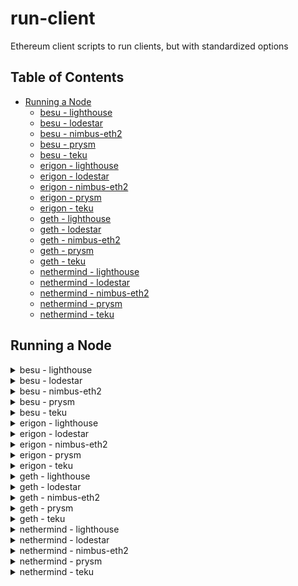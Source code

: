 # run-client
Ethereum client scripts to run clients, but with standardized options

## Table of Contents
- [Running a Node](#running-a-node)
  - [besu - lighthouse](#besu---lighthouse)
  - [besu - lodestar](#besu---lodestar)
  - [besu - nimbus-eth2](#besu---nimbus-eth2)
  - [besu - prysm](#besu---prysm)
  - [besu - teku](#besu---teku)
  - [erigon - lighthouse](#erigon---lighthouse)
  - [erigon - lodestar](#erigon---lodestar)
  - [erigon - nimbus-eth2](#erigon---nimbus-eth2)
  - [erigon - prysm](#erigon---prysm)
  - [erigon - teku](#erigon---teku)
  - [geth - lighthouse](#geth---lighthouse)
  - [geth - lodestar](#geth---lodestar)
  - [geth - nimbus-eth2](#geth---nimbus-eth2)
  - [geth - prysm](#geth---prysm)
  - [geth - teku](#geth---teku)
  - [nethermind - lighthouse](#nethermind---lighthouse)
  - [nethermind - lodestar](#nethermind---lodestar)
  - [nethermind - nimbus-eth2](#nethermind---nimbus-eth2)
  - [nethermind - prysm](#nethermind---prysm)
  - [nethermind - teku](#nethermind---teku)

## Running a Node 

<details>
  <summary>besu - lighthouse</summary>

  Open two terminals and execute the following commands:

  Terminal 1:
  ```bash 
  bash run-client.sh --network mainnet --consensus-client lighthouse --execution-client besu --run execution 
  ```

  Terminal 2:
  ```bash
  bash run-client.sh --network mainnet --consensus-client lighthouse --execution-client besu --run consensus 
  ```
</details>

<details>
  <summary>besu - lodestar</summary>

  Open two terminals and execute the following commands:

  Terminal 1:
  ```bash 
  bash run-client.sh --network mainnet --consensus-client lodestar --execution-client besu --run execution 
  ```

  Terminal 2:
  ```bash
  bash run-client.sh --network mainnet --consensus-client lodestar --execution-client besu --run consensus 
  ```
</details>

<details>
  <summary>besu - nimbus-eth2</summary>

  Open two terminals and execute the following commands:

  Terminal 1:
  ```bash 
  bash run-client.sh --network mainnet --consensus-client nimbus-eth2 --execution-client besu --run execution 
  ```

  Terminal 2:
  ```bash
  bash run-client.sh --network mainnet --consensus-client nimbus-eth2 --execution-client besu --run consensus 
  ```
</details>

<details>
  <summary>besu - prysm</summary>

  Open two terminals and execute the following commands:

  Terminal 1:
  ```bash 
  bash run-client.sh --network mainnet --consensus-client prysm --execution-client besu --run execution 
  ```

  Terminal 2:
  ```bash
  bash run-client.sh --network mainnet --consensus-client prysm --execution-client besu --run consensus 
  ```
</details>

<details>
  <summary>besu - teku</summary>

  Open two terminals and execute the following commands:

  Terminal 1:
  ```bash 
  bash run-client.sh --network mainnet --consensus-client teku --execution-client besu --run execution 
  ```

  Terminal 2:
  ```bash
  bash run-client.sh --network mainnet --consensus-client teku --execution-client besu --run consensus 
  ```
</details>

<details>
  <summary>erigon - lighthouse</summary>

  Open two terminals and execute the following commands:

  Terminal 1:
  ```bash 
  bash run-client.sh --network mainnet --consensus-client lighthouse --execution-client erigon --run execution 
  ```

  Terminal 2:
  ```bash
  bash run-client.sh --network mainnet --consensus-client lighthouse --execution-client erigon --run consensus 
  ```
</details>

<details>
  <summary>erigon - lodestar</summary>

  Open two terminals and execute the following commands:

  Terminal 1:
  ```bash 
  bash run-client.sh --network mainnet --consensus-client lodestar --execution-client erigon --run execution 
  ```

  Terminal 2:
  ```bash
  bash run-client.sh --network mainnet --consensus-client lodestar --execution-client erigon --run consensus 
  ```
</details>

<details>
  <summary>erigon - nimbus-eth2</summary>

  Open two terminals and execute the following commands:

  Terminal 1:
  ```bash 
  bash run-client.sh --network mainnet --consensus-client nimbus-eth2 --execution-client erigon --run execution 
  ```

  Terminal 2:
  ```bash
  bash run-client.sh --network mainnet --consensus-client nimbus-eth2 --execution-client erigon --run consensus 
  ```
</details>

<details>
  <summary>erigon - prysm</summary>

  Open two terminals and execute the following commands:

  Terminal 1:
  ```bash 
  bash run-client.sh --network mainnet --consensus-client prysm --execution-client erigon --run execution 
  ```

  Terminal 2:
  ```bash
  bash run-client.sh --network mainnet --consensus-client prysm --execution-client erigon --run consensus 
  ```
</details>

<details>
  <summary>erigon - teku</summary>

  Open two terminals and execute the following commands:

  Terminal 1:
  ```bash 
  bash run-client.sh --network mainnet --consensus-client teku --execution-client erigon --run erigon 
  ```

  Terminal 2:
  ```bash
  bash run-client.sh --network mainnet --consensus-client teku --execution-client erigon --run consensus 
  ```
</details>

<details>
  <summary>geth - lighthouse</summary>

  Open two terminals and execute the following commands:

  Terminal 1:
  ```bash 
  bash run-client.sh --network mainnet --consensus-client lighthouse --execution-client geth --run execution 
  ```

  Terminal 2:
  ```bash
  bash run-client.sh --network mainnet --consensus-client lighthouse --execution-client geth --run consensus 
  ```
</details>

<details>
  <summary>geth - lodestar</summary>

  Open two terminals and execute the following commands:

  Terminal 1:
  ```bash 
  bash run-client.sh --network mainnet --consensus-client lodestar --execution-client geth --run execution 
  ```

  Terminal 2:
  ```bash
  bash run-client.sh --network mainnet --consensus-client lodestar --execution-client geth --run consensus 
  ```
</details>

<details>
  <summary>geth - nimbus-eth2</summary>

  Open two terminals and execute the following commands:

  Terminal 1:
  ```bash 
  bash run-client.sh --network mainnet --consensus-client nimbus-eth2 --execution-client geth --run execution 
  ```

  Terminal 2:
  ```bash
  bash run-client.sh --network mainnet --consensus-client nimbus-eth2 --execution-client geth --run consensus 
  ```
</details>

<details>
  <summary>geth - prysm</summary>

  Open two terminals and execute the following commands:

  Terminal 1:
  ```bash 
  bash run-client.sh --network mainnet --consensus-client prysm --execution-client geth --run execution 
  ```

  Terminal 2:
  ```bash
  bash run-client.sh --network mainnet --consensus-client prysm --execution-client geth --run consensus 
  ```
</details>

<details>
  <summary>geth - teku</summary>

  Open two terminals and execute the following commands:

  Terminal 1:
  ```bash 
  bash run-client.sh --network mainnet --consensus-client teku --execution-client geth --run execution 
  ```

  Terminal 2:
  ```bash
  bash run-client.sh --network mainnet --consensus-client besu --execution-client geth --run consensus 
  ```
</details>

<details>
  <summary>nethermind - lighthouse</summary>

  Open two terminals and execute the following commands:

  Terminal 1:
  ```bash 
  bash run-client.sh --network mainnet --consensus-client lighthouse --execution-client nethermind --run execution 
  ```

  Terminal 2:
  ```bash
  bash run-client.sh --network mainnet --consensus-client lighthouse --execution-client nethermind --run consensus 
  ```
</details>

<details>
  <summary>nethermind - lodestar</summary>

  Open two terminals and execute the following commands:

  Terminal 1:
  ```bash 
  bash run-client.sh --network mainnet --consensus-client lodestar --execution-client nethermind --

run execution 
  ```

  Terminal 2:
  ```bash
  bash run-client.sh --network mainnet --consensus-client lodestar --execution-client nethermind --run consensus 
  ```
</details>

<details>
  <summary>nethermind - nimbus-eth2</summary>

  Open two terminals and execute the following commands:

  Terminal 1:
  ```bash 
  bash run-client.sh --network mainnet --consensus-client nimbus-eth2 --execution-client nethermind --run execution 
  ```

  Terminal 2:
  ```bash
  bash run-client.sh --network mainnet --consensus-client nimbus-eth2 --execution-client nethermind --run consensus 
  ```
</details>

<details>
  <summary>nethermind - prysm</summary>

  Open two terminals and execute the following commands:

  Terminal 1:
  ```bash 
  bash run-client.sh --network mainnet --consensus-client prysm --execution-client nethermind --run execution 
  ```

  Terminal 2:
  ```bash
  bash run-client.sh --network mainnet --consensus-client prysm --execution-client nethermind --run consensus 
  ```
</details>

<details>
  <summary>nethermind - teku</summary>

  Open two terminals and execute the following commands:

  Terminal 1:
  ```bash 
  bash run-client.sh --network mainnet --consensus-client teku --execution-client nethermind --run execution 
  ```

  Terminal 2:
  ```bash
  bash run-client.sh --network mainnet --consensus-client teku --execution-client nethermind --run consensus 
  ```
</details>